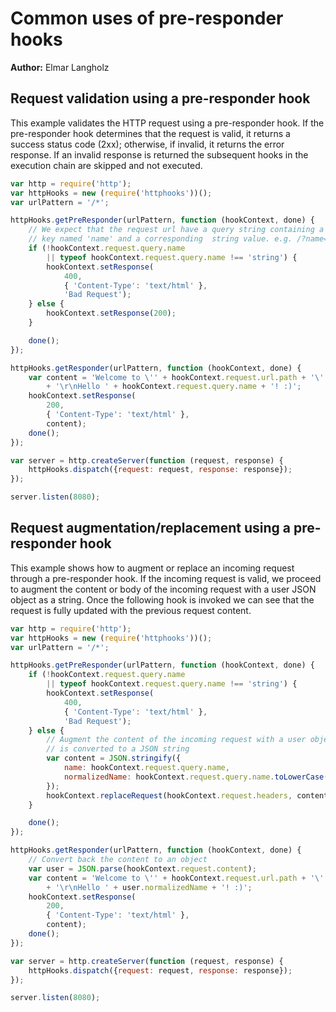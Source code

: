 # Common uses of pre-responder hooks
**Author:** Elmar Langholz

## Request validation using a pre-responder hook

This example validates the HTTP request using a pre-responder hook. If the pre-responder hook determines that the request is valid, it returns a success status code (2xx); otherwise, if invalid, it returns the error response. If an invalid response is returned the subsequent hooks in the execution chain are skipped and not executed.

```js
var http = require('http');
var httpHooks = new (require('httphooks'))();
var urlPattern = '/*';

httpHooks.getPreResponder(urlPattern, function (hookContext, done) {
    // We expect that the request url have a query string containing a
    // key named 'name' and a corresponding  string value. e.g. /?name=Elmar
    if (!hookContext.request.query.name
        || typeof hookContext.request.query.name !== 'string') {
        hookContext.setResponse(
            400,
            { 'Content-Type': 'text/html' },
            'Bad Request');
    } else {
        hookContext.setResponse(200);
    }

    done();
});

httpHooks.getResponder(urlPattern, function (hookContext, done) {
    var content = 'Welcome to \'' + hookContext.request.url.path + '\'...'
        + '\r\nHello ' + hookContext.request.query.name + '! :)';
    hookContext.setResponse(
        200,
        { 'Content-Type': 'text/html' },
        content);
    done();
});

var server = http.createServer(function (request, response) {
    httpHooks.dispatch({request: request, response: response});
});

server.listen(8080);
```

## Request augmentation/replacement using a pre-responder hook

This example shows how to augment or replace an incoming request through a pre-responder hook. If the incoming request is valid, we proceed to augment the content or body of the incoming request with a user JSON object as a string. Once the following hook is invoked we can see that the request is fully updated with the previous request content.

```js
var http = require('http');
var httpHooks = new (require('httphooks'))();
var urlPattern = '/*';

httpHooks.getPreResponder(urlPattern, function (hookContext, done) {
    if (!hookContext.request.query.name
        || typeof hookContext.request.query.name !== 'string') {
        hookContext.setResponse(
            400,
            { 'Content-Type': 'text/html' },
            'Bad Request');
    } else {
        // Augment the content of the incoming request with a user object which
        // is converted to a JSON string
        var content = JSON.stringify({
            name: hookContext.request.query.name,
            normalizedName: hookContext.request.query.name.toLowerCase()
        });
        hookContext.replaceRequest(hookContext.request.headers, content);
    }

    done();
});

httpHooks.getResponder(urlPattern, function (hookContext, done) {
    // Convert back the content to an object
    var user = JSON.parse(hookContext.request.content);
    var content = 'Welcome to \'' + hookContext.request.url.path + '\'...'
        + '\r\nHello ' + user.normalizedName + '! :)';
    hookContext.setResponse(
        200,
        { 'Content-Type': 'text/html' },
        content);
    done();
});

var server = http.createServer(function (request, response) {
    httpHooks.dispatch({request: request, response: response});
});

server.listen(8080);
```
